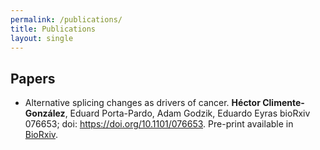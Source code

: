 ```yaml
---
permalink: /publications/
title: Publications
layout: single
---
```


## Papers

* Alternative splicing changes as drivers of cancer. **Héctor Climente-González**, Eduard Porta-Pardo, Adam Godzik, Eduardo Eyras
bioRxiv 076653; doi: https://doi.org/10.1101/076653. Pre-print available in [BioRxiv](http://biorxiv.org/content/early/2017/04/19/076653).
